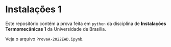 # Instalações 1

Este repositório contém a prova feita em ```python```  da disciplina de **Instalações Termomecânicas 1** da Universidade de Brasília.

Veja o arquivo ```ProvaA-2022EAD.ipynb```.